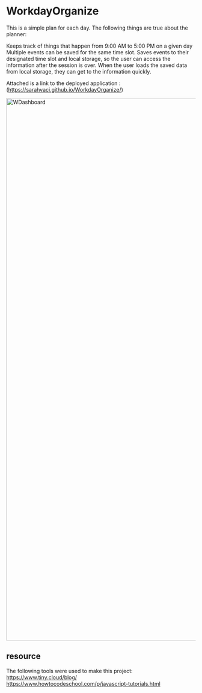 # WorkdayOrganize


This is a simple plan for each day. The following things are true about the planner:

Keeps track of things that happen from 9:00 AM to 5:00 PM on a given day
Multiple events can be saved for the same time slot.
Saves events to their designated time slot and local storage, so the user can access the information after the session is over.
When the user loads the saved data from local storage, they can get to the information quickly.


Attached is a link to the deployed application : (https://sarahvaci.github.io/WorkdayOrganize/)

<img width="1439" alt="WDashboard" src="Screen Shot 2022-09-11 at 12.30.40 AM.png">

## resource
The following tools were used to make this project:
https://www.tiny.cloud/blog/
https://www.howtocodeschool.com/p/javascript-tutorials.html
